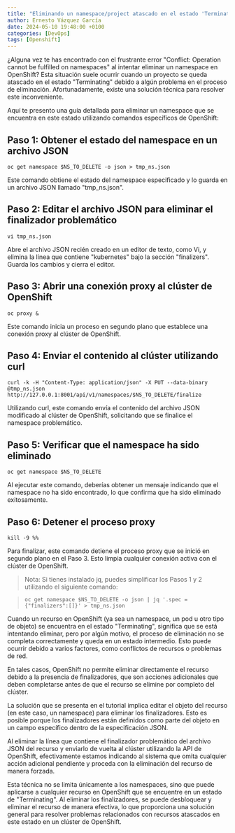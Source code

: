 ```yaml
---
title: "Eliminando un namespace/project atascado en el estado 'Terminating' en OpenShift"
author: Ernesto Vázquez García
date: 2024-05-10 19:48:00 +0100
categories: [DevOps]
tags: [Openshift]
---
```


¿Alguna vez te has encontrado con el frustrante error "Conflict: Operation cannot be fulfilled on namespaces" al intentar eliminar un namespace en OpenShift? Esta situación suele ocurrir cuando un proyecto se queda atascado en el estado "Terminating" debido a algún problema en el proceso de eliminación. Afortunadamente, existe una solución técnica para resolver este inconveniente.

Aquí te presento una guía detallada para eliminar un namespace que se encuentra en este estado utilizando comandos específicos de OpenShift:

## Paso 1: Obtener el estado del namespace en un archivo JSON

```
oc get namespace $NS_TO_DELETE -o json > tmp_ns.json
```

Este comando obtiene el estado del namespace especificado y lo guarda en un archivo JSON llamado "tmp_ns.json".

## Paso 2: Editar el archivo JSON para eliminar el finalizador problemático

```
vi tmp_ns.json
```

Abre el archivo JSON recién creado en un editor de texto, como Vi, y elimina la línea que contiene "kubernetes" bajo la sección "finalizers". Guarda los cambios y cierra el editor.


## Paso 3: Abrir una conexión proxy al clúster de OpenShift

```
oc proxy &
```

Este comando inicia un proceso en segundo plano que establece una conexión proxy al clúster de OpenShift.

## Paso 4: Enviar el contenido al clúster utilizando curl

```
curl -k -H "Content-Type: application/json" -X PUT --data-binary @tmp_ns.json http://127.0.0.1:8001/api/v1/namespaces/$NS_TO_DELETE/finalize
```

Utilizando curl, este comando envía el contenido del archivo JSON modificado al clúster de OpenShift, solicitando que se finalice el namespace problemático.

## Paso 5: Verificar que el namespace ha sido eliminado

```
oc get namespace $NS_TO_DELETE
```

Al ejecutar este comando, deberías obtener un mensaje indicando que el namespace no ha sido encontrado, lo que confirma que ha sido eliminado exitosamente.

## Paso 6: Detener el proceso proxy

```
kill -9 %%
```

Para finalizar, este comando detiene el proceso proxy que se inició en segundo plano en el Paso 3. Esto limpia cualquier conexión activa con el clúster de OpenShift.


> Nota: Si tienes instalado jq, puedes simplificar los Pasos 1 y 2 utilizando el siguiente comando:

> ```
> oc get namespace $NS_TO_DELETE -o json | jq '.spec = {"finalizers":[]}' > tmp_ns.json
> ```

Cuando un recurso en OpenShift (ya sea un namespace, un pod u otro tipo de objeto) se encuentra en el estado "Terminating", significa que se está intentando eliminar, pero por algún motivo, el proceso de eliminación no se completa correctamente y queda en un estado intermedio. Esto puede ocurrir debido a varios factores, como conflictos de recursos o problemas de red.

En tales casos, OpenShift no permite eliminar directamente el recurso debido a la presencia de finalizadores, que son acciones adicionales que deben completarse antes de que el recurso se elimine por completo del clúster.

La solución que se presenta en el tutorial implica editar el objeto del recurso (en este caso, un namespace) para eliminar los finalizadores. Esto es posible porque los finalizadores están definidos como parte del objeto en un campo específico dentro de la especificación JSON.

Al eliminar la línea que contiene el finalizador problemático del archivo JSON del recurso y enviarlo de vuelta al clúster utilizando la API de OpenShift, efectivamente estamos indicando al sistema que omita cualquier acción adicional pendiente y proceda con la eliminación del recurso de manera forzada.

Esta técnica no se limita únicamente a los namespaces, sino que puede aplicarse a cualquier recurso en OpenShift que se encuentre en un estado de "Terminating". Al eliminar los finalizadores, se puede desbloquear y eliminar el recurso de manera efectiva, lo que proporciona una solución general para resolver problemas relacionados con recursos atascados en este estado en un clúster de OpenShift.
